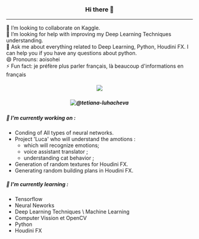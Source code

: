 ### <p align="center"> Hi there 👋 </p>   
---

👯 I’m looking to collaborate on Kaggle.
</br> 🤔 I’m looking for help with improving my Deep Learning Techniques understanding.
</br> 💬 Ask me about everything related to Deep Learning, Python, Houdini FX. I can help you if you have any questions about python.
</br> 😄 Pronouns: aoisohei
</br> ⚡ Fun fact: je préfère plus parler français, là beaucoup d'informations en français   

##### <p align="center">![](https://img.shields.io/badge/Telegram-%40terratsukiyomi-white)  </p>   
##### <p align="center">![@tetiana-luhacheva](https://img.shields.io/badge/LinkedIN-%40tetiana--luhacheva-blue)  </p>  

##### 🔭 I’m currently working on :
  - Conding of All types of neural networks.
  - Project 'Luca' who will understand the amotions :
    - which will recognize emotions;
    - voice assistant translator ;
    - understanding cat behavior ;
  - Generation of random textures for Houdini FX.
  - Generating random building plans in Houdini FX.  

##### 🌱 I’m currently learning :
  - Tensorflow
  - Neural Neworks
  - Deep Learning Techniques \ Machine Learning
  - Computer Vission et OpenCV
  - Python
  - Houdini FX
